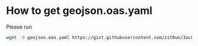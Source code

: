 # How to get geojson.oas.yaml

Please run

```bash
wget -O geojson.oas.yaml https://gist.githubusercontent.com/zit0un/3ac0575eb0f3aabdc645c3faad47ab4a/raw/04a1ab2ecb995714e904c20b0538a36686648a30/GeoJSON-OAS3.yaml
```